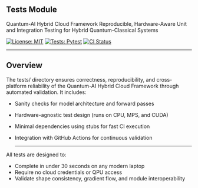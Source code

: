 ## Tests Module

Quantum-AI Hybrid Cloud Framework
Reproducible, Hardware-Aware Unit and Integration Testing for Hybrid Quantum-Classical Systems  

[![License: MIT](https://img.shields.io/badge/License-MIT-blue.svg)](https://opensource.org/licenses/MIT)
[![Tests: Pytest](https://img.shields.io/badge/Tests-Pytest-green.svg)](https://docs.pytest.org/)
[![CI Status](https://github.com/rasidi3112/Quantum-AI-Hybrid-Cloud-Framework/actions/workflows/ci.yml/badge.svg)](https://github.com/rasidi3112/Quantum-AI-Hybrid-Cloud-Framework/actions) 

---
## Overview

The tests/ directory ensures correctness, reproducibility, and cross-platform reliability of the Quantum-AI Hybrid Cloud Framework through automated validation. It includes:  
- Sanity checks for model architecture and forward passes
- Hardware-agnostic test design (runs on CPU, MPS, and CUDA)
- Minimal dependencies using stubs for fast CI execution
- Integration with GitHub Actions for continuous validation

  ---
All tests are designed to:

- Complete in under 30 seconds on any modern laptop
- Require no cloud credentials or QPU access
- Validate shape consistency, gradient flow, and module interoperability







